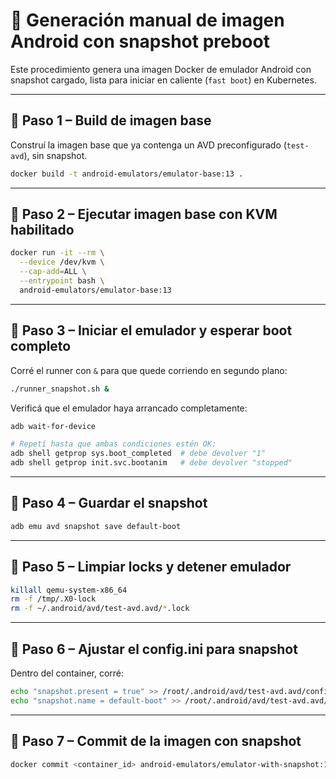 
# 🧪 Generación manual de imagen Android con snapshot preboot

Este procedimiento genera una imagen Docker de emulador Android con snapshot cargado, lista para iniciar en caliente (`fast boot`) en Kubernetes.

---

## 🧱 Paso 1 – Build de imagen base

Construí la imagen base que ya contenga un AVD preconfigurado (`test-avd`), sin snapshot.

```bash
docker build -t android-emulators/emulator-base:13 .
```

---

## 🧪 Paso 2 – Ejecutar imagen base con KVM habilitado

```bash
docker run -it --rm \
  --device /dev/kvm \
  --cap-add=ALL \
  --entrypoint bash \
  android-emulators/emulator-base:13
```

---

## 🚀 Paso 3 – Iniciar el emulador y esperar boot completo

Corré el runner con `&` para que quede corriendo en segundo plano:

```bash
./runner_snapshot.sh &
```

Verificá que el emulador haya arrancado completamente:

```bash
adb wait-for-device

# Repetí hasta que ambas condiciones estén OK:
adb shell getprop sys.boot_completed  # debe devolver "1"
adb shell getprop init.svc.bootanim   # debe devolver "stopped"
```

---

## 💾 Paso 4 – Guardar el snapshot

```bash
adb emu avd snapshot save default-boot
```

---

## 🧹 Paso 5 – Limpiar locks y detener emulador

```bash
killall qemu-system-x86_64
rm -f /tmp/.X0-lock
rm -f ~/.android/avd/test-avd.avd/*.lock
```

---

## 🔧 Paso 6 – Ajustar el config.ini para snapshot

Dentro del container, corré:

```bash
echo "snapshot.present = true" >> /root/.android/avd/test-avd.avd/config.ini
echo "snapshot.name = default-boot" >> /root/.android/avd/test-avd.avd/config.ini
```

---

## 🧱 Paso 7 – Commit de la imagen con snapshot

```bash
docker commit <container_id> android-emulators/emulator-with-snapshot:13
```
